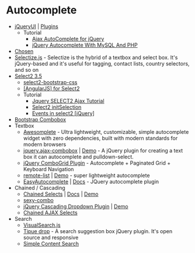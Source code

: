 # Autocomplete
- [jQueryUI](http://jqueryui.com/autocomplete/) | [Plugins](http://goo.gl/qYAAtb)
    - Tutorial
        - [Ajax AutoComplete for jQuery](http://goo.gl/mP81Ry)
        - [jQuery Autocomplete With MySQL And PHP](http://goo.gl/2xQkZV)
- [Chosen](http://harvesthq.github.io/chosen/)
- [Selectize.js](http://goo.gl/ch7Mwu) - Selectize is the hybrid of a textbox and select box. It's jQuery-based and it's useful for tagging, contact lists, country selectors, and so on
- [Select2 3.5](http://ivaynberg.github.io/select2/)
    - [select2-bootstrap-css](http://goo.gl/5wizeh)
    - [[AngularJS] for Select2](http://goo.gl/UGtXCP)
    - Tutorial
        - [Jquery SELECT2 Ajax Tutorial](http://goo.gl/WFKSIV)
        - [Select2 initSelection](http://goo.gl/5p51sx)
        - [Events in select2 [jQuery]](http://goo.gl/ZGjkEj)
- [Bootstrap Combobox](http://goo.gl/lWwuks)
- Textbox
    - [Awesomplete](http://goo.gl/BWFp1I) - Ultra lightweight, customizable, simple autocomplete widget with zero dependencies, built with modern standards for modern browsers
    - [jquery.ajax-combobox](http://goo.gl/6u5XOr) | [Demo](http://goo.gl/K83c0i) - A jQuery plugin for creating a text box it can autocomplete and pulldown-select.
    - [jQuery ComboGrid Plugin](http://combogrid.justmybit.com/) - Autocomplete + Paginated Grid + Keyboard Navigation
    - [remote-list](https://goo.gl/6GVZK9) | [Demo](http://goo.gl/qZsiBW) - super lightweight autocomplete
    - [EasyAutocomplete](https://goo.gl/SFVSLn) | [Docs](http://goo.gl/Po6kf2) - JQuery autocomplete plugin
- Chained / Cascading
    - [Chained Selects](https://goo.gl/HtKdrP) | [Docs](http://goo.gl/ozWYk9) | [Demo](http://goo.gl/7El91e)
    - [sexy-combo](http://goo.gl/byUp0Q)
    - [jQuery Cascading Dropdown Plugin](http://goo.gl/erSalw) | [Demo](http://goo.gl/027CDc)
    - [Chained AJAX Selects](http://goo.gl/gECSTT)
- Search
    - [VisualSearch.js](http://goo.gl/1bd4Mk)
    - [Tipue drop](http://goo.gl/Zd4YFa) - A search suggestion box jQuery plugin. It's open source and responsive
    - [Simple Content Search](http://goo.gl/8PqUdj)

